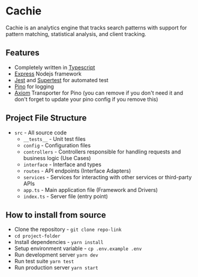 # Cachie

Cachie is an analytics engine that tracks search patterns with support for pattern matching, statistical analysis, and client tracking.

## Features
- Completely written in [Typescript](https://typescriptlang.org/)
- [Express](https://expressjs.com/) Nodejs framework
- [Jest](https://jestjs.io) and [Supertest](https://www.npmjs.com/package/supertest) for automated test
- [Pino](https://getpino.io/) for logging
- [Axiom](https://axiom.co/) Transporter for Pino (you can remove if you don't need it and don't forget to update your pino config if you remove this)

## Project File Structure
- `src` - All source code
  - `__tests__` - Unit test files
  - `config` - Configuration files
  - `controllers` - Controllers responsible for handling requests and business logic (Use Cases)
  - `interface` - Interface and types
  - `routes` - API endpoints (Interface Adapters)
  - `services` - Services for interacting with other services or third-party APIs
  - `app.ts` - Main application file (Framework and Drivers)
  - `index.ts` - Server file (entry point)

## How to install from source
- Clone the repository - `git clone repo-link`
- `cd project-folder`
- Install dependencies - `yarn install`
- Setup environment variable - `cp .env.example .env`
- Run development server `yarn dev`
- Run test suite `yarn test`
- Run production server `yarn start`